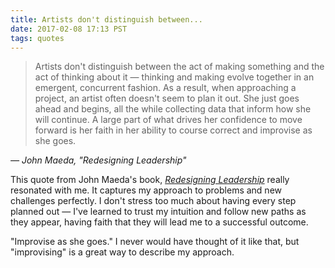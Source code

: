 ```yaml
---
title: Artists don't distinguish between...
date: 2017-02-08 17:13 PST
tags: quotes
---
```


> Artists don't distinguish between the act of making something and the act of thinking about it — thinking and making evolve together in an emergent, concurrent fashion. As a result, when approaching a project, an artist often doesn't seem to plan it out. She just goes ahead and begins, all the while collecting data that inform how she will continue. A large part of what drives her confidence to move forward is her faith in her ability to course correct and improvise as she goes.

_— John Maeda, "Redesigning Leadership"_

This quote from John Maeda's book, _[Redesigning Leadership](https://mitpress.mit.edu/books/redesigning-leadership)_ really resonated with me. It captures my approach to problems and new challenges perfectly. I don't stress too much about having every step planned out — I've learned to trust my intuition and follow new paths as they appear, having faith that they will lead me to a successful outcome.

"Improvise as she goes." I never would have thought of it like that, but "improvising" is a great way to describe my approach.
